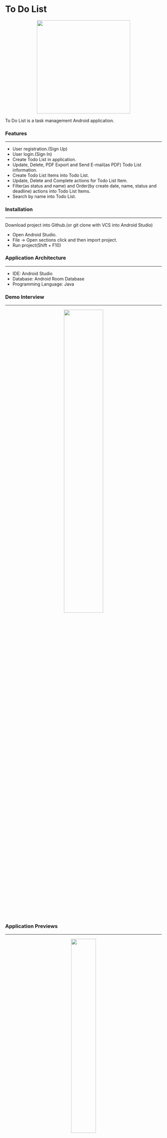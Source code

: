# To Do List  
  
<p align="center">
  <img width="300" height="300" src="https://raw.githubusercontent.com/mustafaynk/todolist/master/appgallery/logo.png">
</p>

To Do List is a task management Android application. 

### Features
---
- User registration.(Sign Up)
- User login.(Sign In)
- Create Todo List in application.
- Update, Delete, PDF Export and Send E-mail(as PDF) Todo List information.
- Create Todo List Items into Todo List.
- Update, Delete and Complete actions for Todo List Item.
- Filter(as status and name) and Order(by create date, name, status and deadline) actions into Todo List Items.
- Search by name into Todo List.


### Installation
---
Download project into Github.(or git clone with VCS into Android Studio)
 - Open Android Studio.
 - File -> Open sections click and then import project.
 - Run project(Shift + F10)


### Application Architecture
---
- IDE: Android Studio
- Database: Android Room Database
- Programming Language: Java

### Demo Interview
---
<p align="center">
  <img width="50%" src="https://github.com/mustafaynk/todolist/blob/master/appgallery/preview.gif?raw=true">
</p>


### Application Previews
---

<p align="center">
  <img width="40%" src="https://github.com/mustafaynk/todolist/blob/master/appgallery/dashboard.png?raw=true">
</p>
	> Dashboard Page.

<p align="center">
  <img width="40%" src="https://github.com/mustafaynk/todolist/blob/master/appgallery/todolistcreate.png?raw=true">
</p>
	> Todo List Create Dialog.

<p align="center">
  <img width="40%" src="https://github.com/mustafaynk/todolist/blob/master/appgallery/todolistmultiselection.png?raw=true">
</p>
	> Todo List Multi Selection Features.

<p align="center">
  <img width="40%" src="https://github.com/mustafaynk/todolist/blob/master/appgallery/todolistactions.png?raw=true">
</p>
	> Todo List Actions. 

<p align="center">
  <img width="40%" src="https://github.com/mustafaynk/todolist/blob/master/appgallery/todolistitemcreate.png?raw=true">
</p>
	> Todo List Item Create Dialog.

<p align="center">
  <img width="40%" src="https://github.com/mustafaynk/todolist/blob/master/appgallery/todolistitemdetail.png?raw=true">
</p>
	> Todo List Item Details and Actions.

<p align="center">
  <img width="40%" src="https://github.com/mustafaynk/todolist/blob/master/appgallery/todolistitemfilter.png?raw=true">
</p>
	> Todo List Item Filter Dialog.

---

###### [Application APK](https://github.com/mustafaynk/todolist/blob/master/appgallery/ToDoList.apk?raw=true)

---
### End
